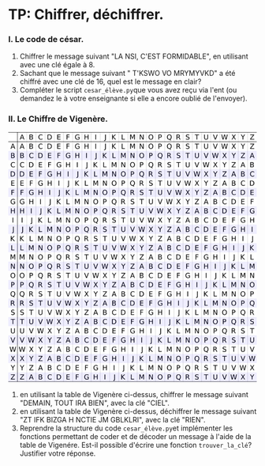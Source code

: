 # TP: Chiffrer, déchiffrer. 

### I. Le code de césar. 

1. Chiffrer le message suivant "LA NSI, C'EST FORMIDABLE", en utilisant avec une clé égale à 8. 
2. Sachant que le message suivant " T'KSWO VO MRYMYVKD" a été chiffré avec une clé de 16, quel est le message en clair? 
3. Compléter le script `cesar_élève.py`que vous avez reçu via l'ent (ou demandez le à votre enseignante si elle a encore oublié de l'envoyer). 

### II. Le Chiffre de Vigenère. 

![](/securisation_des_donnees/IMG/vigenere.jpg)

1. en utilisant la table de Vigenère ci-dessus, chiffrer le message suivant "DEMAIN, TOUT IRA BIEN", avec la clé "CIEL". 
2. en utilisant la table de Vigenère ci-dessus, déchiffrer le message suivant "ZT IFK BIZGA H NCTIE JM GBLKLRI", avec la clé "RIEN".
3. Reprendre la structure du code `cesar_élève.py`et implémenter les fonctions permettant de coder et de décoder un message à l'aide de la table de Vigenére. Est-il possible d'écrire une fonction `trouver_la_clé`? Justifier votre réponse. 



